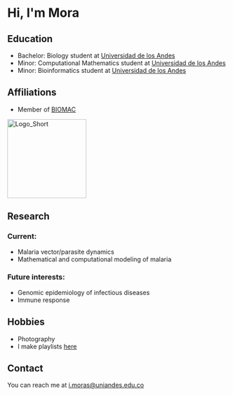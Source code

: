 # Hi, I'm Mora 

<!-- A short sentence that can  describe who you are -->

<!-- All of your education background -->
## Education

- Bachelor: Biology student at [Universidad de los Andes](https://uniandes.edu.co/)
- Minor: Computational Mathematics student at [Universidad de los Andes](https://uniandes.edu.co/)
- Minor: Bioinformatics student at [Universidad de los Andes](https://uniandes.edu.co/)
 

<!-- While BIOMAC is our common group, the collaboration between groups and affiliations are encourage -->
## Affiliations

- Member of [BIOMAC](https://github.com/biomac-lab)


<img width="180" alt="Logo_Short" src="https://user-images.githubusercontent.com/73041689/218108873-dd5daaaa-2874-43d3-a089-8403dda3e18f.png">


<!-- Showing what you work on, lets other collaborate with you -->
## Research



### Current:

- Malaria vector/parasite dynamics
- Mathematical and computational modeling of malaria

<!-- Topics that you haven't research yet but are intriguing to you -->
### Future interests:

- Genomic epidemiology of infectious diseases
- Immune response 


<!-- Because we are humans before researchers -->
## Hobbies

- Photography
- I make playlists [here](https://open.spotify.com/user/innombrable45) 


## Contact

You can reach me at <i.moras@uniandes.edu.co> 

